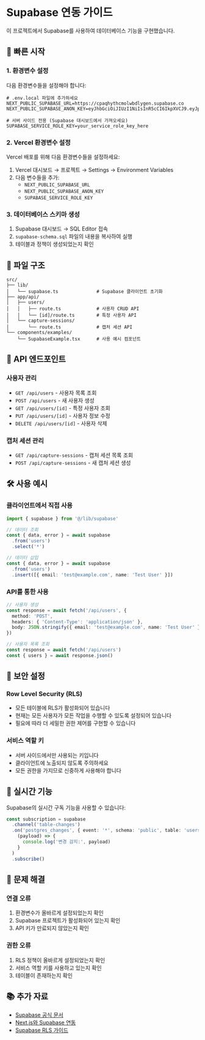# Supabase 연동 가이드

이 프로젝트에서 Supabase를 사용하여 데이터베이스 기능을 구현했습니다.

## 🚀 빠른 시작

### 1. 환경변수 설정

다음 환경변수들을 설정해야 합니다:

```env
# .env.local 파일에 추가하세요
NEXT_PUBLIC_SUPABASE_URL=https://cpaqhythcmolwbdlygen.supabase.co
NEXT_PUBLIC_SUPABASE_ANON_KEY=eyJhbGciOiJIUzI1NiIsInR5cCI6IkpXVCJ9.eyJpc3MiOiJzdXBhYmFzZSIsInJlZiI6ImNwYXFoeXRoY21vbHdiZGx5Z2VuIiwicm9sZSI6ImFub24iLCJpYXQiOjE3NTQxMTQ5ODgsImV4cCI6MjA2OTY5MDk4OH0.CpvvvupytlpCPIZ9vBEnaimSn7Aww7bPehBOakvWPwQ

# 서버 사이드 전용 (Supabase 대시보드에서 가져오세요)
SUPABASE_SERVICE_ROLE_KEY=your_service_role_key_here
```

### 2. Vercel 환경변수 설정

Vercel 배포를 위해 다음 환경변수들을 설정하세요:

1. Vercel 대시보드 → 프로젝트 → Settings → Environment Variables
2. 다음 변수들을 추가:
   - `NEXT_PUBLIC_SUPABASE_URL`
   - `NEXT_PUBLIC_SUPABASE_ANON_KEY`
   - `SUPABASE_SERVICE_ROLE_KEY`

### 3. 데이터베이스 스키마 생성

1. Supabase 대시보드 → SQL Editor 접속
2. `supabase-schema.sql` 파일의 내용을 복사하여 실행
3. 테이블과 정책이 생성되었는지 확인

## 📁 파일 구조

```
src/
├── lib/
│   └── supabase.ts              # Supabase 클라이언트 초기화
├── app/api/
│   ├── users/
│   │   ├── route.ts             # 사용자 CRUD API
│   │   └── [id]/route.ts        # 특정 사용자 API
│   └── capture-sessions/
│       └── route.ts             # 캡처 세션 API
└── components/examples/
    └── SupabaseExample.tsx      # 사용 예시 컴포넌트
```

## 🔗 API 엔드포인트

### 사용자 관리
- `GET /api/users` - 사용자 목록 조회
- `POST /api/users` - 새 사용자 생성
- `GET /api/users/[id]` - 특정 사용자 조회
- `PUT /api/users/[id]` - 사용자 정보 수정
- `DELETE /api/users/[id]` - 사용자 삭제

### 캡처 세션 관리
- `GET /api/capture-sessions` - 캡처 세션 목록 조회
- `POST /api/capture-sessions` - 새 캡처 세션 생성

## 🛠 사용 예시

### 클라이언트에서 직접 사용
```typescript
import { supabase } from '@/lib/supabase'

// 데이터 조회
const { data, error } = await supabase
  .from('users')
  .select('*')

// 데이터 삽입
const { data, error } = await supabase
  .from('users')
  .insert([{ email: 'test@example.com', name: 'Test User' }])
```

### API를 통한 사용
```typescript
// 사용자 생성
const response = await fetch('/api/users', {
  method: 'POST',
  headers: { 'Content-Type': 'application/json' },
  body: JSON.stringify({ email: 'test@example.com', name: 'Test User' })
})

// 사용자 목록 조회
const response = await fetch('/api/users')
const { users } = await response.json()
```

## 🔐 보안 설정

### Row Level Security (RLS)
- 모든 테이블에 RLS가 활성화되어 있습니다
- 현재는 모든 사용자가 모든 작업을 수행할 수 있도록 설정되어 있습니다
- 필요에 따라 더 세밀한 권한 제어를 구현할 수 있습니다

### 서비스 역할 키
- 서버 사이드에서만 사용되는 키입니다
- 클라이언트에 노출되지 않도록 주의하세요
- 모든 권한을 가지므로 신중하게 사용해야 합니다

## 🔄 실시간 기능

Supabase의 실시간 구독 기능을 사용할 수 있습니다:

```typescript
const subscription = supabase
  .channel('table-changes')
  .on('postgres_changes', { event: '*', schema: 'public', table: 'users' }, 
    (payload) => {
      console.log('변경 감지:', payload)
    }
  )
  .subscribe()
```

## 🐛 문제 해결

### 연결 오류
1. 환경변수가 올바르게 설정되었는지 확인
2. Supabase 프로젝트가 활성화되어 있는지 확인
3. API 키가 만료되지 않았는지 확인

### 권한 오류
1. RLS 정책이 올바르게 설정되었는지 확인
2. 서비스 역할 키를 사용하고 있는지 확인
3. 테이블이 존재하는지 확인

## 📚 추가 자료

- [Supabase 공식 문서](https://supabase.com/docs)
- [Next.js와 Supabase 연동](https://supabase.com/docs/guides/getting-started/quickstarts/nextjs)
- [Supabase RLS 가이드](https://supabase.com/docs/guides/auth/row-level-security)
